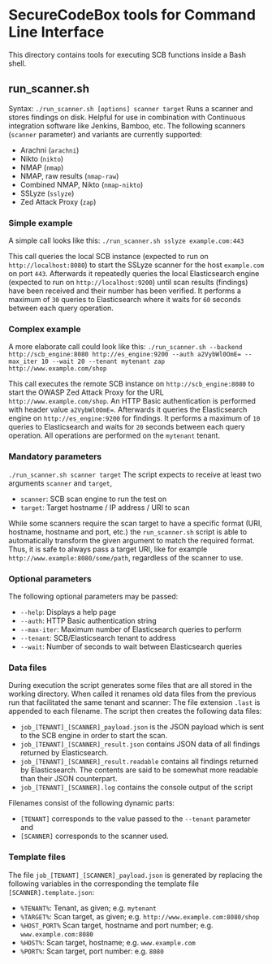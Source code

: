 # SecureCodeBox tools for Command Line Interface

This directory contains tools for executing SCB functions inside a Bash shell.

## run_scanner.sh

Syntax: `./run_scanner.sh [options] scanner target`
Runs a scanner and stores findings on disk. Helpful for use in combination with Continuous integration software like Jenkins, Bamboo, etc. The following scanners (`scanner` parameter) and variants are currently supported:

- Arachni (`arachni`)
- Nikto (`nikto`)
- NMAP (`nmap`)
- NMAP, raw results (`nmap-raw`)
- Combined NMAP, Nikto (`nmap-nikto`)
- SSLyze (`sslyze`)
- Zed Attack Proxy (`zap`)

### Simple example

A simple call looks like this:
`./run_scanner.sh sslyze example.com:443`

This call queries the local SCB instance (expected to run on `http://localhost:8080`) to start the SSLyze scanner for the host `example.com` on port `443`. Afterwards it repeatedly queries the local Elasticsearch engine (expected to run on `http://localhost:9200`) until scan results (findings) have been received and their number has been verified. It performs a maximum of `30` queries to Elasticsearch where it waits for `60` seconds between each query operation.

### Complex example

A more elaborate call could look like this:
`./run_scanner.sh --backend http://scb_engine:8080 http://es_engine:9200 --auth a2VybWl0OmE= --max_iter 10 --wait 20 --tenant mytenant zap http://www.example.com/shop`

This call executes the remote SCB instance on `http://scb_engine:8080` to start the OWASP Zed Attack Proxy for the URL `http://www.example.com/shop`. An HTTP Basic authentication is performed with header value `a2VybWl0OmE=`. Afterwards it queries the Elasticsearch engine on `http://es_engine:9200` for findings. It performs a maximum of `10` queries to Elasticsearch and waits for `20` seconds between each query operation. All operations are performed on the `mytenant` tenant.

### Mandatory parameters

`./run_scanner.sh scanner target`
The script expects to receive at least two arguments `scanner` and `target`,

- `scanner`: SCB scan engine to run the test on
- `target`: Target hostname / IP address / URI to scan

While some scanners require the scan target to have a specific format (URI, hostname, hostname and port, etc.) the `run_scanner.sh` script is able to automatically transform the given argument to match the required format. Thus, it is safe to always pass a target URI, like for example `http://www.example:8080/some/path`, regardless of the scanner to use.

### Optional parameters

The following optional parameters may be passed:

- `--help`: Displays a help page
- `--auth`: HTTP Basic authentication string
- `--max-iter`: Maximum number of Elasticsearch queries to perform
- `--tenant`: SCB/Elasticsearch tenant to address
- `--wait`: Number of seconds to wait between Elasticsearch queries

### Data files

During execution the script generates some files that are all stored in the working directory. When called it renames old data files from the previous run that facilitated the same tenant and scanner: The file extension `.last` is appended to each filename. The script then creates the following data files:

- `job_[TENANT]_[SCANNER]_payload.json` is the JSON payload which is sent to the SCB engine in order to start the scan.
- `job_[TENANT]_[SCANNER]_result.json` contains JSON data of all findings returned by Elasticsearch.
- `job_[TENANT]_[SCANNER]_result.readable` contains all findings returned by Elasticsearch. The contents are said to be somewhat more readable than their JSON counterpart.
- `job_[TENANT]_[SCANNER].log` contains the console output of the script

Filenames consist of the following dynamic parts:

- `[TENANT]` corresponds to the value passed to the `--tenant` parameter and
- `[SCANNER]` corresponds to the scanner used.

### Template files

The file `job_[TENANT]_[SCANNER]_payload.json` is generated by replacing the following variables in the corresponding the template file `[SCANNER].template.json`:

- `%TENANT%`: Tenant, as given; e.g. `mytenant`
- `%TARGET%`: Scan target, as given; e.g. `http://www.example.com:8080/shop`
- `%HOST_PORT%` Scan target, hostname and port number; e.g. `www.example.com:8080`
- `%HOST%`: Scan target, hostname; e.g. `www.example.com`
- `%PORT%`: Scan target, port number: e.g. `8080`
